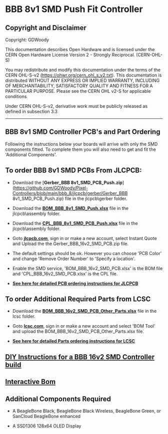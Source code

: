 # BBB 8v1 SMD Push Fit Controller

## Copyright and Disclaimer
Copyright: GDWoody

This documentation describes Open Hardware and is licensed under the CERN Open Hardware License Version 2 - Strongly Reciprocal. (CERN-OHL-S)

You may redistribute and modify this documentation under the terms of the CERN OHL-S-v2 (https://ohwr.org/cern_ohl_s_v2.txt). This documentation is distributed WITHOUT ANY EXPRESS OR IMPLIED WARRANTY, INCLUDING OF MERCHANTABILITY, SATISFACTORY QUALITY AND FITNESS FOR A PARTICULAR PURPOSE. Please see the CERN OHL v2-S for applicable conditions

Under CERN OHL-S-v2, derivative work must be publicly released as defined in subsection 3.3

---
## BBB 8v1 SMD Controller PCB's and Part Ordering
Following the instructions below your boards will arrive with only the SMD components fitted. To complete them you will also need to get and fit the 'Additional Components'.  


## To order BBB 8v1 SMD PCBs From JLCPCB:

* Download the  [**Gerber_BBB 8v1_SMD_PCB_Push.zip**](https://github.com/GDWoody/Pixel-Controllers/blob/main/bbb_8/jlcpcb/gerber/Gerber_BBB 8v1_SMD_PCB_Push.zip) file in the jlcpcb\gerber folder.

* Download the  [**BOM_BBB_8v1_SMD_Push.xlsx**](https://github.com/GDWoody/Pixel-Controllers/blob/main/bbb_8/jlcpcb/assembly/BOM_BBB_8v1_SMD_Push.xlsx) file in the jlcpcb\assembly folder.

* Download the  [**CPL_BBB_8v1_SMD_PCB_Push.xlsx**](https://github.com/GDWoody/Pixel-Controllers/blob/main/bbb_8/jlcpcb/assembly/CPL_BBB_8v1_SMD_PCB_Push.xlsx) file in the jlcpcb\assembly folder.

*  Goto [**jlcpcb.com**](https://jlcpcb.com), sign in or make a new account, select Instant Quote and Upload the the Gerber_BBB_16v2_SMD_PCB.zip file.

* The default settings should be ok. However you can choose 'PCB Color' and change 'Remove Order Number' to 'Specify a location'.

* Enable the SMD service, 'BOM_BBB_16v2_SMD_PCB.xlsx' is the BOM file and 'CPL_BBB_16v2_SMD_PCB.xlsx' is the CPL file.

* [**See here for detailed PCB ordering instructions for JLCPCB**](https://github.com/GDWoody/Pixel-Controllers/blob/main/JLC_PCB.md)


## To order Additional Required Parts from LCSC

* Download the [**BOM_BBB_16v2_SMD_PCB_Other_Parts.xlsx**](https://github.com/GDWoody/Pixel-Controllers/blob/main/bbb_16/lcsc/BOM_BBB_16v2_SMD_PCB_Other_Parts.xlsx) file in the lcsc folder.

* Goto [**lcsc.com**](https://lcsc.com), sign in or make a new account and select 'BOM Tool' and upload the BOM_BBB_16v2_SMD_PCB_Other_Parts.xlsx file.

* [**See here for detailed Parts ordering instructions for LCSC**](https://github.com/GDWoody/Pixel-Controllers/blob/main/LCSC.md)


## [**DIY Instructions for a BBB 16v2 SMD Controller build**](https://github.com/GDWoody/Pixel-Controllers/blob/main/bbb_16/BBB_16v2_DIY.md)


## [**Interactive Bom**](https://gdwoody.github.io/bbb_16/BOM_BBB_16v2_SMD_ibom.html)




## Additional Components Required

* A BeagleBone Black, BeagleBone Black Wireless, BeagleBone Green, or SanCloud BeagleBone enhanced 

* A SSD1306 128x64 OLED Display
